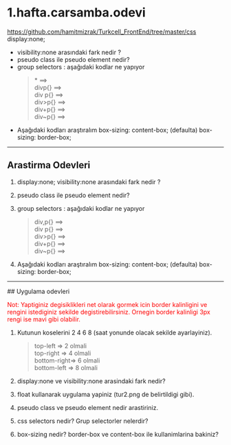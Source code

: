 # 1.hafta.carsamba.odevi
https://github.com/hamitmizrak/Turkcell_FrontEnd/tree/master/css display:none; 
- visibility:none arasındaki fark nedir ?   
- pseudo class ile pseudo element nedir?  
- group selectors : aşağıdaki kodlar ne yapıyor 
    >\*  ==><br>
    >divp{}     ==><br> 
    >div p{}     ==><br>
    >div>p{} ==><br>
    >div+p{} ==><br> 
    >div~p{} ==>  
- Aşağıdaki kodları araştıralım 
box-sizing: content-box; (defaulta) 
box-sizing: border-box; 
<hr>

## Arastirma Odevleri
1. display:none;
    visibility:none arasındaki fark nedir ?

2. pseudo class ile pseudo element nedir?

3. group selectors : aşağıdaki kodlar ne yapıyor
  
  
    > div,p{} ==> <br>
    > div p{} ==> <br>
    > div>p{} ==> <br>
    > div+p{} ==> <br>
    > div~p{} ==> 

4. Aşağıdaki kodları araştıralım
    box-sizing: content-box; (defaulta)
    box-sizing: border-box;

<hr>
## Uygulama odevleri

<p style="color:red"> 
 Not: Yaptiginiz degisiklikleri net olarak gormek icin border kalinligini ve rengini istediginiz sekilde degistirebilirsiniz. Ornegin border kalinligi 3px rengi ise mavi gibi olabilir. </p>

1. Kutunun koselerini 2 4 6 8 (saat yonunde olacak sekilde ayarlayiniz).

    >top-left    => 2 olmali <br>
    >top-right   => 4 olmali <br>
    >bottom-right=> 6 olmali <br>
    >bottom-left => 8 olmali 

2. display:none ve visibility:none arasindaki fark nedir?
3. float kullanarak uygulama yapiniz (tur2.png de belirtildigi gibi).
3. pseudo class ve pseudo element nedir arastiriniz. 
4. css selectors nedir? Grup selectorler nelerdir? 
5. box-sizing nedir? border-box ve content-box ile kullanimlarina bakiniz?
